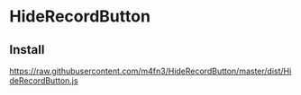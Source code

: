 # HideRecordButton

## Install
https://raw.githubusercontent.com/m4fn3/HideRecordButton/master/dist/HideRecordButton.js